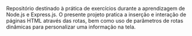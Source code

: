 Repositório destinado à prática de exercícios durante a aprendizagem de Node.js e Express.js. O presente projeto pratica a inserção e interação de páginas HTML através das rotas, bem como uso de parâmetros de rotas dinâmicas para personalizar uma informação na tela.